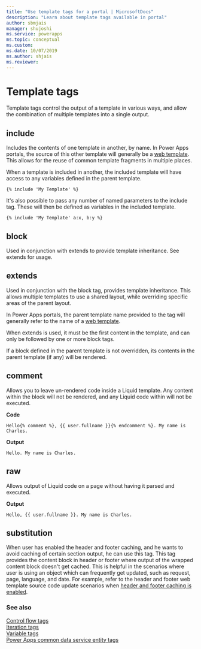 ```yaml
---
title: "Use template tags for a portal | MicrosoftDocs"
description: "Learn about template tags available in portal"
author: sbmjais
manager: shujoshi
ms.service: powerapps
ms.topic: conceptual
ms.custom: 
ms.date: 10/07/2019
ms.author: shjais
ms.reviewer:
---
```


# Template tags

Template tags control the output of a template in various ways, and allow the combination of multiple templates into a single output.

## include

Includes the contents of one template in another, by name. In Power Apps portals, the source of this other template will generally be a [web template](store-content-web-templates.md). This allows for the reuse of common template fragments in multiple places.  

When a template is included in another, the included template will have access to any variables defined in the parent template.

`{% include 'My Template' %}`

It's also possible to pass any number of named parameters to the include tag. These will then be defined as variables in the included template.

`{% include 'My Template' a:x, b:y %}`

## block

Used in conjunction with extends to provide template inheritance. See extends for usage.

## extends

Used in conjunction with the block tag, provides template inheritance. This allows multiple templates to use a shared layout, while overriding specific areas of the parent layout.

In Power Apps portals, the parent template name provided to the tag will generally refer to the name of a [web template](store-content-web-templates.md).  

When extends is used, it must be the first content in the template, and can only be followed by one or more block tags.

If a block defined in the parent template is not overridden, its contents in the parent template (if any) will be rendered.

## comment

Allows you to leave un-rendered code inside a Liquid template. Any content within the block will not be rendered, and any Liquid code within will not be executed.

**Code**

`Hello{% comment %}, {{ user.fullname }}{% endcomment %}. My name is Charles.`

**Output**

`Hello. My name is Charles.`

## raw

Allows output of Liquid code on a page without having it parsed and executed.

**Output**

`Hello, {{ user.fullname }}. My name is Charles.`

## substitution

When user has enabled the header and footer caching, and he wants to avoid caching of certain section output, he can use this tag. This tag provides the content block in header or footer where output of the wrapped content block doesn't get cached. This is helpful in the scenarios where user is using an object which can frequently get updated, such as request, page, language, and date. For example, refer to the header and footer web template source code update scenarios when [header and footer caching is enabled](../configure/enable-header-footer-output-caching.md).

### See also

[Control flow tags](control-flow-tags.md)<br>
[Iteration tags](iteration-tags.md)<br>
[Variable tags](variable-tags.md)<br>
[Power Apps common data service entity tags](portals-entity-tags.md)
